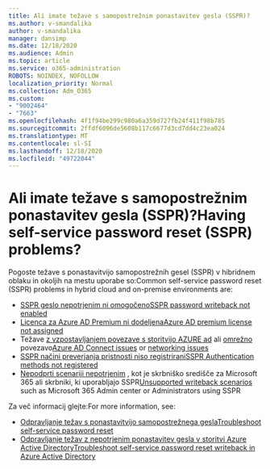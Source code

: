 ```yaml
---
title: Ali imate težave s samopostrežnim ponastavitev gesla (SSPR)?
ms.author: v-smandalika
author: v-smandalika
manager: dansimp
ms.date: 12/18/2020
ms.audience: Admin
ms.topic: article
ms.service: o365-administration
ROBOTS: NOINDEX, NOFOLLOW
localization_priority: Normal
ms.collection: Adm_O365
ms.custom:
- "9002464"
- "7663"
ms.openlocfilehash: 4f1f94be299c980a6a359d727fb24f411f98b785
ms.sourcegitcommit: 2ffdf6096de5608b117c6677d3cd7dd4c23ea024
ms.translationtype: MT
ms.contentlocale: sl-SI
ms.lasthandoff: 12/18/2020
ms.locfileid: "49722044"
---
```

# <a name="having-self-service-password-reset-sspr-problems"></a><span data-ttu-id="7db6a-102">Ali imate težave s samopostrežnim ponastavitev gesla (SSPR)?</span><span class="sxs-lookup"><span data-stu-id="7db6a-102">Having self-service password reset (SSPR) problems?</span></span>

<span data-ttu-id="7db6a-103">Pogoste težave s ponastavitvijo samopostrežnih gesel (SSPR) v hibridnem oblaku in okoljih na mestu uporabe so:</span><span class="sxs-lookup"><span data-stu-id="7db6a-103">Common self-service password reset (SSPR) problems in hybrid cloud and on-premise environments are:</span></span>

- [<span data-ttu-id="7db6a-104">SSPR geslo nepotrjenim ni omogočeno</span><span class="sxs-lookup"><span data-stu-id="7db6a-104">SSPR password writeback not enabled</span></span>](https://docs.microsoft.com/azure/active-directory/authentication/tutorial-enable-sspr-writeback)
- [<span data-ttu-id="7db6a-105">Licenca za Azure AD Premium ni dodeljena</span><span class="sxs-lookup"><span data-stu-id="7db6a-105">Azure AD premium license not assigned</span></span>](https://docs.microsoft.com/azure/active-directory/authentication/concept-sspr-licensing)
- <span data-ttu-id="7db6a-106">Težave [z vzpostavljanjem povezave s storitvijo AZURE ad](https://docs.microsoft.com/azure/active-directory/hybrid/tshoot-connect-sync-errors) ali [omrežno](https://docs.microsoft.com/azure/active-directory/hybrid/tshoot-connect-connectivity) povezavo</span><span class="sxs-lookup"><span data-stu-id="7db6a-106">[Azure AD Connect issues](https://docs.microsoft.com/azure/active-directory/hybrid/tshoot-connect-sync-errors) or [networking issues](https://docs.microsoft.com/azure/active-directory/hybrid/tshoot-connect-connectivity)</span></span>
- [<span data-ttu-id="7db6a-107">SSPR načini preverjanja pristnosti niso registrirani</span><span class="sxs-lookup"><span data-stu-id="7db6a-107">SSPR Authentication methods not registered</span></span>](https://mysignins.microsoft.com/security-info)
- <span data-ttu-id="7db6a-108">[Nepodprti scenariji nepotrjenim](https://docs.microsoft.com/azure/active-directory/authentication/concept-sspr-writeback#unsupported-writeback-operations) , kot je skrbniško središče za Microsoft 365 ali skrbniki, ki uporabljajo SSPR</span><span class="sxs-lookup"><span data-stu-id="7db6a-108">[Unsupported writeback scenarios](https://docs.microsoft.com/azure/active-directory/authentication/concept-sspr-writeback#unsupported-writeback-operations) such as Microsoft 365 Admin center or Administrators using SSPR</span></span>


<span data-ttu-id="7db6a-109">Za več informacij glejte:</span><span class="sxs-lookup"><span data-stu-id="7db6a-109">For more information, see:</span></span>

- [<span data-ttu-id="7db6a-110">Odpravljanje težav s ponastavitvijo samopostrežnega gesla</span><span class="sxs-lookup"><span data-stu-id="7db6a-110">Troubleshoot self-service password reset</span></span>](https://docs.microsoft.com/azure/active-directory/authentication/troubleshoot-sspr)
- [<span data-ttu-id="7db6a-111">Odpravljanje težav z nepotrjenim ponastavitev gesla v storitvi Azure Active Directory</span><span class="sxs-lookup"><span data-stu-id="7db6a-111">Troubleshoot self-service password reset writeback in Azure Active Directory</span></span>](https://docs.microsoft.com/azure/active-directory/authentication/troubleshoot-sspr-writeback)
